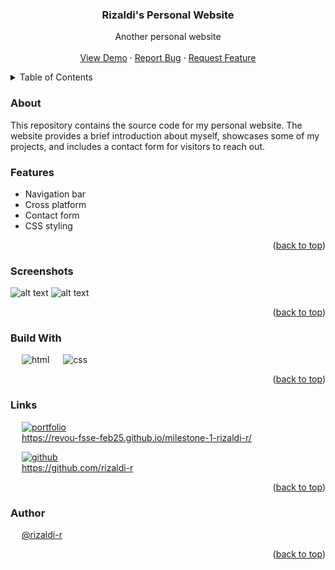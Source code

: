 <div id="readme-top" align="center">
  <a href="https://github.com/othneildrew/Best-README-Template">
  </a>

  <h3 align="center">Rizaldi's Personal Website</h3>

  <p align="center">
    Another personal website
    <br />
    <br />
    <a href="https://revou-fsse-feb25.github.io/milestone-1-rizaldi-r/">View Demo</a>
    &middot;
    <a href="https://github.com/revou-fsse-feb25/milestone-1-rizaldi-r/issues/new?labels=bug">Report Bug</a>
    &middot;
    <a href="https://github.com/revou-fsse-feb25/milestone-1-rizaldi-r/issues/new?labels=enhancement">Request Feature</a>
  </p>
</div>

<!-- TABLE OF CONTENTS -->
<details>
  <summary>Table of Contents</summary>
  <ol>
    <li><a href="#about">Description</a></li>
    <li><a href="#features">Features</a></li>
    <li><a href="#screenshots">Screenshots</a></li>
    <li><a href="#stack">Tech Stack</a></li>
    <li><a href="#links">Links</a></li>
    <li><a href="#authors">Author</a></li>
  </ol>
</details>

### About <a id="about"></a>

This repository contains the source code for my personal website. The website provides a brief introduction about myself, showcases some of my projects, and includes a contact form for visitors to reach out.
<br />

### Features <a id="features"></a>

- Navigation bar
- Cross platform
- Contact form
- CSS styling

<p align="right">(<a href="#readme-top">back to top</a>)</p>

### Screenshots <a id="screenshots"></a>

![alt text](https://res.cloudinary.com/dcjlqkkfv/image/upload/v1741365226/revo/readme_screenshot_ldq3hq.png)
![alt text](https://res.cloudinary.com/dcjlqkkfv/image/upload/v1741365226/revo/readme_screenshot_2_mm4itw.png)

<p align="right">(<a href="#readme-top">back to top</a>)</p>

### Build With <a id="stack"></a>

&emsp; ![html](https://img.shields.io/badge/HTML5-E34F26?style=for-the-badge&logo=html5&logoColor=white)
&emsp; ![css](https://img.shields.io/badge/CSS3-1572B6?style=for-the-badge&logo=css3&logoColor=white)

<p align="right">(<a href="#readme-top">back to top</a>)</p>

### Links <a id="links"></a>

&emsp; [![portfolio](https://img.shields.io/badge/my_portfolio-4135f0?style=for-the-badge)](https://revou-fsse-feb25.github.io/milestone-1-rizaldi-r/)\
&emsp; https://revou-fsse-feb25.github.io/milestone-1-rizaldi-r/

&emsp; [![github](https://img.shields.io/badge/MY_GITHUB_PROFILE-200?style=for-the-badge)](https://github.com/rizaldi-r)\
&emsp; https://github.com/rizaldi-r

<p align="right">(<a href="#readme-top">back to top</a>)</p>

### Author <a id="authors"></a>

&emsp; [@rizaldi-r](https://github.com/rizaldi-r)
<p align="right">(<a href="#readme-top">back to top</a>)</p>